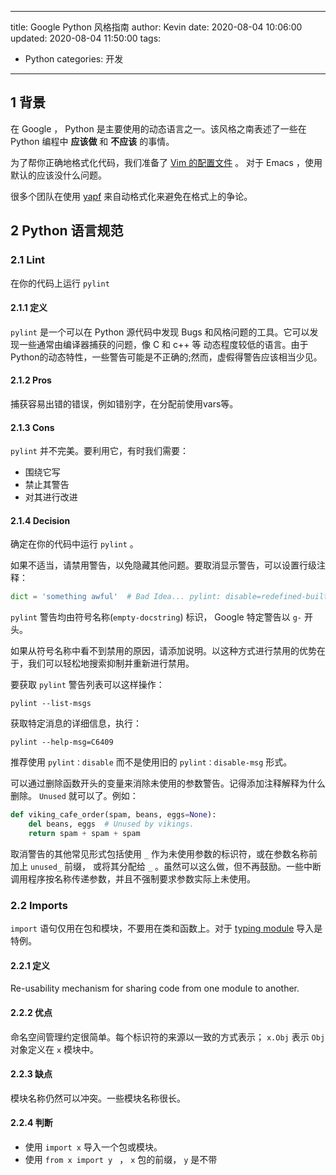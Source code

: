 
---
title: Google Python 风格指南
author: Kevin
date: 2020-08-04 10:06:00
updated: 2020-08-04 11:50:00
tags:
- Python
categories: 开发
---

<a id="s1-background"></a>
<a id="1-background"></a>

<a id="background"></a>
## 1 背景

在 Google ， Python 是主要使用的动态语言之一。该风格之南表述了一些在 Python 编程中 **应该做** 和 **不应该** 的事情。

为了帮你正确地格式化代码，我们准备了 [Vim 的配置文件](https://google.github.io/styleguide/google_python_style.vim) 。
对于 Emacs ，使用默认的应该没什么问题。

很多个团队在使用 [yapf](https://github.com/google/yapf/) 来自动格式化来避免在格式上的争论。


<a id="s2-python-language-rules"></a>
<a id="2-python-language-rules"></a>

<a id="python-language-rules"></a>
## 2 Python 语言规范


<a id="s2.1-lint"></a>
<a id="21-lint"></a>

<a id="lint"></a>
### 2.1 Lint

在你的代码上运行 `pylint` 


<a id="s2.1.1-definition"></a>
<a id="211-definition"></a>

<a id="definition"></a>
#### 2.1.1 定义

`pylint` 是一个可以在 Python 源代码中发现 Bugs 和风格问题的工具。它可以发现一些通常由编译器捕获的问题，像 C 和 c++ 等
动态程度较低的语言。由于Python的动态特性，一些警告可能是不正确的;然而，虚假得警告应该相当少见。

#### 2.1.2 Pros

捕获容易出错的错误，例如错别字，在分配前使用vars等。

#### 2.1.3 Cons

`pylint` 并不完美。要利用它，有时我们需要：

- 围绕它写
- 禁止其警告
- 对其进行改进

#### 2.1.4 Decision

确定在你的代码中运行  `pylint` 。

如果不适当，请禁用警告，以免隐藏其他问题。要取消显示警告，可以设置行级注释：

```python
dict = 'something awful'  # Bad Idea... pylint: disable=redefined-builtin
```

`pylint` 警告均由符号名称(`empty-docstring`) 标识， Google 特定警告以 `g-` 开头。

如果从符号名称中看不到禁用的原因，请添加说明。以这种方式进行禁用的优势在于，我们可以轻松地搜索抑制并重新进行禁用。

要获取 `pylint` 警告列表可以这样操作：

```shell
pylint --list-msgs
```

获取特定消息的详细信息，执行：

```shell
pylint --help-msg=C6409
```

推荐使用 `pylint：disable` 而不是使用旧的 `pylint：disable-msg` 形式。

可以通过删除函数开头的变量来消除未使用的参数警告。记得添加注释解释为什么删除。 `Unused` 就可以了。例如：

```python
def viking_cafe_order(spam, beans, eggs=None):
    del beans, eggs  # Unused by vikings.
    return spam + spam + spam
```

取消警告的其他常见形式包括使用 `_` 作为未使用参数的标识符，或在参数名称前加上 `unused_` 前缀，
或将其分配给 `_` 。虽然可以这么做，但不再鼓励。一些中断调用程序按名称传递参数，并且不强制要求参数实际上未使用。

### 2.2 Imports

`import` 语句仅用在包和模块，不要用在类和函数上。对于 [typing module](#typing-imports) 导入是特例。

#### 2.2.1 定义

Re-usability mechanism for sharing code from one module to another.

#### 2.2.2 优点

命名空间管理约定很简单。每个标识符的来源以一致的方式表示； `x.Obj` 表示 `Obj` 对象定义在 `x` 模块中。

#### 2.2.3 缺点

模块名称仍然可以冲突。一些模块名称很长。

#### 2.2.4 判断

* 使用 `import x` 导入一个包或模块。
* 使用 `from x import y ` ， `x` 包的前缀， `y` 是不带



<a id="typing-imports"></a>

